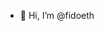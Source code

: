 - 👋 Hi, I’m @fidoeth

<!---
fidoeth/fidoeth is a ✨ special ✨ repository because its `README.md` (this file) appears on your GitHub profile.
You can click the Preview link to take a look at your changes.
--->
